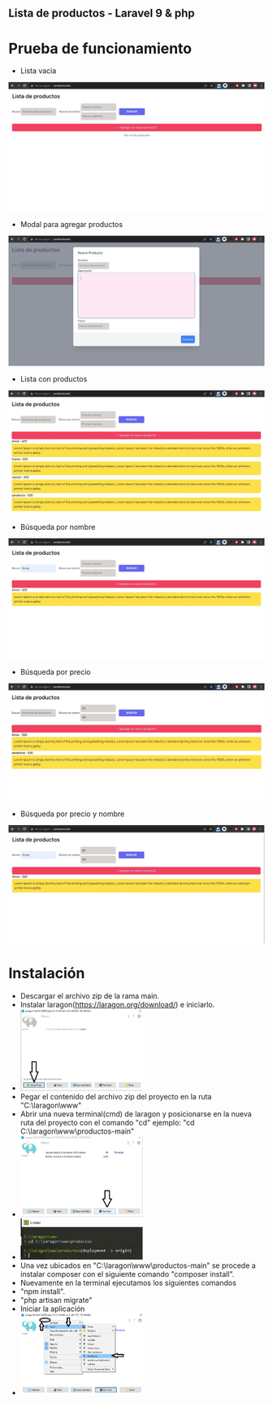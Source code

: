 ## Lista de productos - Laravel 9 & php

# Prueba de funcionamiento
- Lista vacía
<img src="https://github.com/JDanielOrdonez/productos/blob/main/screenshots/lista-vacia.JPG" /> 

- Modal para agregar productos
<img src="https://github.com/JDanielOrdonez/productos/blob/main/screenshots/Modal.JPG" />  

- Lista con productos
<img src="https://github.com/JDanielOrdonez/productos/blob/main/screenshots/lista.JPG" /> 

- Búsqueda por nombre
<img src="https://github.com/JDanielOrdonez/productos/blob/main/screenshots/busqueda.JPG" />

- Búsqueda por precio
<img src="https://github.com/JDanielOrdonez/productos/blob/main/screenshots/busqueda-precio.JPG" />

- Búsqueda por precio y nombre
<img src="https://github.com/JDanielOrdonez/productos/blob/main/screenshots/Precio-y-nombre.JPG" />

# Instalación
- Descargar el archivo zip de la rama main.
- Instalar laragon(https://laragon.org/download/) e iniciarlo.
- <img src="https://github.com/JDanielOrdonez/productos/blob/main/screenshots/laragon-iniciar.JPG" width="50%"/>
- Pegar el contenido del archivo zip del proyecto en la ruta "C:\laragon\www"
- Abrir una nueva terminal(cmd) de laragon y posicionarse en la nueva ruta del proyecto con el comando "cd" ejemplo: "cd C:\laragon\www\productos-main"
- <img src="https://github.com/JDanielOrdonez/productos/blob/main/screenshots/laragon-abrir-terminal.JPG" width="50%"/>
- <img src="https://github.com/JDanielOrdonez/productos/blob/main/screenshots/laragon-terminal-cd.JPG" width="50%"/>
- Una vez ubicados en "C:\laragon\www\productos-main" se procede a instalar composer con el siguiente comando "composer install".
- Nuevamente en la terminal ejecutamos los siguientes comandos
-   "npm install".
-   "php artisan migrate"
- Iniciar la aplicación
- <img src="https://github.com/JDanielOrdonez/productos/blob/main/screenshots/Captura%20de%20pantalla%20(956).png" width="50%"/>
